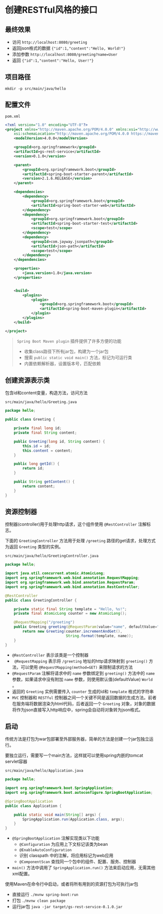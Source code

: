 # 创建RESTful风格的接口

## 最终效果
- 访问 `http://localhost:8080/greeting`
- 返回json格式的数据 `{"id":1,"content":"Hello, World!"}`
- 添加参数 `http://localhost:8080/greeting?name=User`
- 返回 `{"id":1,"content":"Hello, User!"}`

## 项目路径
`mkdir -p src/main/java/hello`

## 配置文件

`pom.xml`
```xml
<?xml version="1.0" encoding="UTF-8"?>
<project xmlns="http://maven.apache.org/POM/4.0.0" xmlns:xsi="http://www.w3.org/2001/XMLSchema-instance"
    xsi:schemaLocation="http://maven.apache.org/POM/4.0.0 https://maven.apache.org/xsd/maven-4.0.0.xsd">
    <modelVersion>4.0.0</modelVersion>

    <groupId>org.springframework</groupId>
    <artifactId>gs-rest-service</artifactId>
    <version>0.1.0</version>

    <parent>
        <groupId>org.springframework.boot</groupId>
        <artifactId>spring-boot-starter-parent</artifactId>
        <version>2.1.6.RELEASE</version>
    </parent>

    <dependencies>
        <dependency>
            <groupId>org.springframework.boot</groupId>
            <artifactId>spring-boot-starter-web</artifactId>
        </dependency>
        <dependency>
            <groupId>org.springframework.boot</groupId>
            <artifactId>spring-boot-starter-test</artifactId>
            <scope>test</scope>
        </dependency>
        <dependency>
            <groupId>com.jayway.jsonpath</groupId>
            <artifactId>json-path</artifactId>
            <scope>test</scope>
        </dependency>
    </dependencies>

    <properties>
        <java.version>1.8</java.version>
    </properties>


    <build>
        <plugins>
            <plugin>
                <groupId>org.springframework.boot</groupId>
                <artifactId>spring-boot-maven-plugin</artifactId>
            </plugin>
        </plugins>
    </build>

</project>
```
> `Spring Boot Maven plugin` 插件提供了许多方便的功能
> - 收集class路径下所有jar包，构建为一个jar包
> - 搜索 `public static void main()` 方法，标记为可运行类
> - 内置依赖解析器，设置版本号，匹配依赖

## 创建资源表示类
包含id和content变量，构造方法，访问方法

`src/main/java/hello/Greeting.java`

```java
package hello;

public class Greeting {

    private final long id;
    private final String content;

    public Greeting(long id, String content) {
        this.id = id;
        this.content = content;
    }

    public long getId() {
        return id;
    }

    public String getContent() {
        return content;
    }
}
```

## 资源控制器
控制器(controller)用于处理http请求，这个组件使用 `@RestController` 注解标志。

下面的 `GreetingController` 方法用于处理 `/greeting` 路径的get请求，处理方式为返回 `Greeting` 类型的实例。

`src/main/java/hello/GreetingController.java`
```java
package hello;

import java.util.concurrent.atomic.AtomicLong;
import org.springframework.web.bind.annotation.RequestMapping;
import org.springframework.web.bind.annotation.RequestParam;
import org.springframework.web.bind.annotation.RestController;

@RestController
public class GreetingController {

    private static final String template = "Hello, %s!";
    private final AtomicLong counter = new AtomicLong();

    @RequestMapping("/greeting")
    public Greeting greeting(@RequestParam(value="name", defaultValue="World") String name) {
        return new Greeting(counter.incrementAndGet(),
                            String.format(template, name));
    }
}
```
-  `@RestController` 表示该类是一个控制器
-  ` @RequestMapping` 表示将 `/greeting` 地址的http请求映射到 `greeting()` 方法，可以使用 `@RequestMapping(method=GET)` 来限制请求的方法
-  `@RequestParam` 注解将请求中的 `name` 参数绑定到 `greeting()` 方法中的 `name` 参数，如果请求中没有附加 `name` 参数，则使用默认值(defaultValue)  `World` 。
-  返回的 `Greeting` 实例需要传入 `counter` 生成的id和 `template` 格式的字符串
-  `MVC` 控制器和 `RESTful` 控制器之间一个关键不同是返回数据的生成方法。前者在服务端将数据渲染为html代码，后者返回一个 `Greeting` 对象，对象的数据将作为json直接写入http响应中，spring会自动将对象转为json格式。

## 启动
传统方法是打包为war包部署至外部服务器，简单的方法是创建一个jar包独立运行。

要独立运行，需要写一个main方法，这样就可以使用spring内嵌的tomcat servlet容器

`src/main/java/hello/Application.java`
```java
package hello;

import org.springframework.boot.SpringApplication;
import org.springframework.boot.autoconfigure.SpringBootApplication;

@SpringBootApplication
public class Application {

    public static void main(String[] args) {
        SpringApplication.run(Application.class, args);
    }
}
```
- `@SpringBootApplication` 注解实现类以下功能
  - `@Configuration` 为应用上下文标记该类为bean
  - `@EnableAutoConfiguration` 
  - 识别 classpath 中的注解，将应用标记为web应用
  - `@ComponentScan` 查找同一个包中的组件、配置、服务、控制器
- `main()` 方法中调用了 `SpringApplication.run()` 方法来启动应用，无需其他xml配置。

使用Maven在命令行中启动，或者将所有用到的资源打包为可执行jar包

- 直接运行 `./mvnw spring-boot:run` 
- 打包 `./mvnw clean package`
- 运行jar包 `java -jar target/gs-rest-service-0.1.0.jar`
